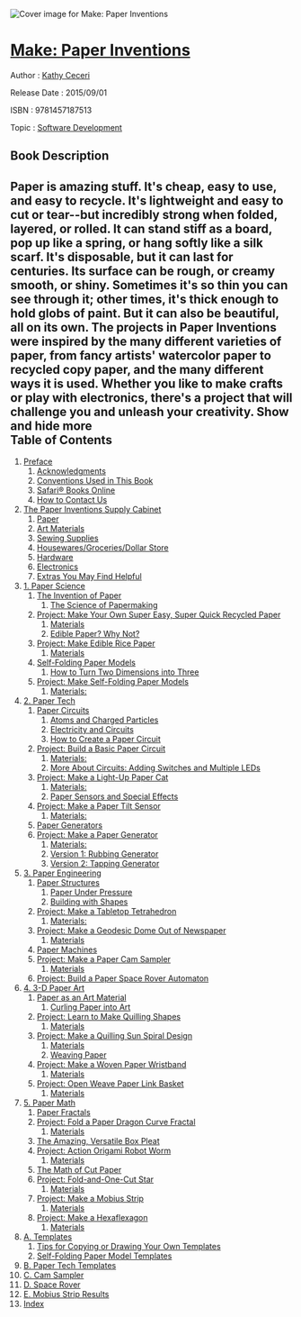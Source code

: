 ![Cover image for Make: Paper Inventions](https://imgdetail.ebookreading.net/cover/cover/20200215/EB9781457187513.jpg)

[Make: Paper Inventions](https://ebookreading.net/view/book/Make%3A+Paper+Inventions-EB9781457187513_1.html "Make: Paper Inventions")
====================================================================================================================

Author : [Kathy Ceceri](https://ebookreading.net/search/author/Kathy+Ceceri)

Release Date : 2015/09/01

ISBN : 9781457187513

Topic : [Software Development](https://ebookreading.net/search/category/software-development)

Book Description
-----------------

 Paper is amazing stuff. It's cheap, easy to use, and easy to recycle. It's lightweight and easy to cut or tear--but incredibly strong when folded, layered, or rolled. It can stand stiff as a board, pop up like a spring, or hang softly like a silk scarf. It's disposable, but it can last for centuries. Its surface can be rough, or creamy smooth, or shiny. Sometimes it's so thin you can see through it; other times, it's thick enough to hold globs of paint. But it can also be beautiful, all on its own.
The projects in Paper Inventions were inspired by the many different varieties of paper, from fancy artists' watercolor paper to recycled copy paper, and the many different ways it is used. Whether you like to make crafts or play with electronics, there's a project that will challenge you and unleash your creativity.
        Show and hide more                
Table of Contents
-----------------

1. [Preface](https://ebookreading.net/view/book/Make%3A+Paper+Inventions-EB9781457187513_4.html#idm14768)
    1. [Acknowledgments](https://ebookreading.net/view/book/Make%3A+Paper+Inventions-EB9781457187513_4.html#idm9232)
    1. [Conventions Used in This Book](https://ebookreading.net/view/book/Make%3A+Paper+Inventions-EB9781457187513_4.html#idm5024)
    1. [Safari® Books Online](https://ebookreading.net/view/book/Make%3A+Paper+Inventions-EB9781457187513_4.html#idm496560)
    1. [How to Contact Us](https://ebookreading.net/view/book/Make%3A+Paper+Inventions-EB9781457187513_4.html#idm81632)
1. [The Paper Inventions Supply Cabinet](https://ebookreading.net/view/book/Make%3A+Paper+Inventions-EB9781457187513_5.html#_paper_inventions_s)
    1. [Paper](https://ebookreading.net/view/book/Make%3A+Paper+Inventions-EB9781457187513_5.html#idm829328)
    1. [Art Materials](https://ebookreading.net/view/book/Make%3A+Paper+Inventions-EB9781457187513_5.html#idm523232)
    1. [Sewing Supplies](https://ebookreading.net/view/book/Make%3A+Paper+Inventions-EB9781457187513_5.html#idm817616)
    1. [Housewares/Groceries/Dollar Store](https://ebookreading.net/view/book/Make%3A+Paper+Inventions-EB9781457187513_5.html#idm813648)
    1. [Hardware](https://ebookreading.net/view/book/Make%3A+Paper+Inventions-EB9781457187513_5.html#idm513568)
    1. [Electronics](https://ebookreading.net/view/book/Make%3A+Paper+Inventions-EB9781457187513_5.html#idm509440)
    1. [Extras You May Find Helpful](https://ebookreading.net/view/book/Make%3A+Paper+Inventions-EB9781457187513_5.html#idm3321616)
1. [1. Paper Science](https://ebookreading.net/view/book/Make%3A+Paper+Inventions-EB9781457187513_6.html#paper_science)
    1. [The Invention of Paper](https://ebookreading.net/view/book/Make%3A+Paper+Inventions-EB9781457187513_6.html#idm3189152)
        1. [The Science of Papermaking](https://ebookreading.net/view/book/Make%3A+Paper+Inventions-EB9781457187513_6.html#idm3172016)
    1. [Project: Make Your Own Super Easy, Super Quick Recycled Paper](https://ebookreading.net/view/book/Make%3A+Paper+Inventions-EB9781457187513_6.html#idm3188896)
        1. [Materials](https://ebookreading.net/view/book/Make%3A+Paper+Inventions-EB9781457187513_6.html#idm194608)
        1. [Edible Paper? Why Not?](https://ebookreading.net/view/book/Make%3A+Paper+Inventions-EB9781457187513_6.html#idm163040)
    1. [Project: Make Edible Rice Paper](https://ebookreading.net/view/book/Make%3A+Paper+Inventions-EB9781457187513_6.html#idm155632)
        1. [Materials](https://ebookreading.net/view/book/Make%3A+Paper+Inventions-EB9781457187513_6.html#idm145008)
    1. [Self-Folding Paper Models](https://ebookreading.net/view/book/Make%3A+Paper+Inventions-EB9781457187513_6.html#idm1481312)
        1. [How to Turn Two Dimensions into Three](https://ebookreading.net/view/book/Make%3A+Paper+Inventions-EB9781457187513_6.html#idm1469280)
    1. [Project: Make Self-Folding Paper Models](https://ebookreading.net/view/book/Make%3A+Paper+Inventions-EB9781457187513_6.html#idm1468320)
        1. [Materials:](https://ebookreading.net/view/book/Make%3A+Paper+Inventions-EB9781457187513_6.html#idm1444016)
1. [2. Paper Tech](https://ebookreading.net/view/book/Make%3A+Paper+Inventions-EB9781457187513_7.html#paper_tech)
    1. [Paper Circuits](https://ebookreading.net/view/book/Make%3A+Paper+Inventions-EB9781457187513_7.html#idm1389184)
        1. [Atoms and Charged Particles](https://ebookreading.net/view/book/Make%3A+Paper+Inventions-EB9781457187513_7.html#idm1373120)
        1. [Electricity and Circuits](https://ebookreading.net/view/book/Make%3A+Paper+Inventions-EB9781457187513_7.html#electricity-and-cir)
        1. [How to Create a Paper Circuit](https://ebookreading.net/view/book/Make%3A+Paper+Inventions-EB9781457187513_7.html#idp462816)
    1. [Project: Build a Basic Paper Circuit](https://ebookreading.net/view/book/Make%3A+Paper+Inventions-EB9781457187513_7.html#idp489680)
        1. [Materials:](https://ebookreading.net/view/book/Make%3A+Paper+Inventions-EB9781457187513_7.html#idp506816)
        1. [More About Circuits: Adding Switches and Multiple LEDs](https://ebookreading.net/view/book/Make%3A+Paper+Inventions-EB9781457187513_7.html#idp515504)
    1. [Project: Make a Light-Up Paper Cat](https://ebookreading.net/view/book/Make%3A+Paper+Inventions-EB9781457187513_7.html#idp544896)
        1. [Materials:](https://ebookreading.net/view/book/Make%3A+Paper+Inventions-EB9781457187513_7.html#idp558912)
        1. [Paper Sensors and Special Effects](https://ebookreading.net/view/book/Make%3A+Paper+Inventions-EB9781457187513_7.html#idp569600)
    1. [Project: Make a Paper Tilt Sensor](https://ebookreading.net/view/book/Make%3A+Paper+Inventions-EB9781457187513_7.html#idp601968)
        1. [Materials:](https://ebookreading.net/view/book/Make%3A+Paper+Inventions-EB9781457187513_7.html#idp616368)
    1. [Paper Generators](https://ebookreading.net/view/book/Make%3A+Paper+Inventions-EB9781457187513_7.html#idp649328)
    1. [Project: Make a Paper Generator](https://ebookreading.net/view/book/Make%3A+Paper+Inventions-EB9781457187513_7.html#idp667056)
        1. [Materials:](https://ebookreading.net/view/book/Make%3A+Paper+Inventions-EB9781457187513_7.html#idp660624)
        1. [Version 1: Rubbing Generator](https://ebookreading.net/view/book/Make%3A+Paper+Inventions-EB9781457187513_7.html#idp678480)
        1. [Version 2: Tapping Generator](https://ebookreading.net/view/book/Make%3A+Paper+Inventions-EB9781457187513_7.html#idp689552)
1. [3. Paper Engineering](https://ebookreading.net/view/book/Make%3A+Paper+Inventions-EB9781457187513_8.html#paper_engineering)
    1. [Paper Structures](https://ebookreading.net/view/book/Make%3A+Paper+Inventions-EB9781457187513_8.html#idp751232)
        1. [Paper Under Pressure](https://ebookreading.net/view/book/Make%3A+Paper+Inventions-EB9781457187513_8.html#idp760640)
        1. [Building with Shapes](https://ebookreading.net/view/book/Make%3A+Paper+Inventions-EB9781457187513_8.html#idp781728)
    1. [Project: Make a Tabletop Tetrahedron](https://ebookreading.net/view/book/Make%3A+Paper+Inventions-EB9781457187513_8.html#idp792800)
        1. [Materials:](https://ebookreading.net/view/book/Make%3A+Paper+Inventions-EB9781457187513_8.html#idp810992)
    1. [Project: Make a Geodesic Dome Out of Newspaper](https://ebookreading.net/view/book/Make%3A+Paper+Inventions-EB9781457187513_8.html#idp845376)
        1. [Materials](https://ebookreading.net/view/book/Make%3A+Paper+Inventions-EB9781457187513_8.html#idp848784)
    1. [Paper Machines](https://ebookreading.net/view/book/Make%3A+Paper+Inventions-EB9781457187513_8.html#idp889888)
    1. [Project: Make a Paper Cam Sampler](https://ebookreading.net/view/book/Make%3A+Paper+Inventions-EB9781457187513_8.html#idp918208)
        1. [Materials](https://ebookreading.net/view/book/Make%3A+Paper+Inventions-EB9781457187513_8.html#idp931824)
    1. [Project: Build a Paper Space Rover Automaton](https://ebookreading.net/view/book/Make%3A+Paper+Inventions-EB9781457187513_8.html#idp932448)
1. [4. 3-D Paper Art](https://ebookreading.net/view/book/Make%3A+Paper+Inventions-EB9781457187513_9.html#ch04)
    1. [Paper as an Art Material](https://ebookreading.net/view/book/Make%3A+Paper+Inventions-EB9781457187513_9.html#idp1091264)
        1. [Curling Paper into Art](https://ebookreading.net/view/book/Make%3A+Paper+Inventions-EB9781457187513_9.html#idp1106384)
    1. [Project: Learn to Make Quilling Shapes](https://ebookreading.net/view/book/Make%3A+Paper+Inventions-EB9781457187513_9.html#idp1091520)
        1. [Materials](https://ebookreading.net/view/book/Make%3A+Paper+Inventions-EB9781457187513_9.html#idp1120064)
    1. [Project: Make a Quilling Sun Spiral Design](https://ebookreading.net/view/book/Make%3A+Paper+Inventions-EB9781457187513_9.html#idp1165744)
        1. [Materials](https://ebookreading.net/view/book/Make%3A+Paper+Inventions-EB9781457187513_9.html#idp1177936)
        1. [Weaving Paper](https://ebookreading.net/view/book/Make%3A+Paper+Inventions-EB9781457187513_9.html#idp1195488)
    1. [Project: Make a Woven Paper Wristband](https://ebookreading.net/view/book/Make%3A+Paper+Inventions-EB9781457187513_9.html#idp1166048)
        1. [Materials](https://ebookreading.net/view/book/Make%3A+Paper+Inventions-EB9781457187513_9.html#idp1216096)
    1. [Project: Open Weave Paper Link Basket](https://ebookreading.net/view/book/Make%3A+Paper+Inventions-EB9781457187513_9.html#idp1256512)
        1. [Materials](https://ebookreading.net/view/book/Make%3A+Paper+Inventions-EB9781457187513_9.html#idp1277040)
1. [5. Paper Math](https://ebookreading.net/view/book/Make%3A+Paper+Inventions-EB9781457187513_10.html#paper_math)
    1. [Paper Fractals](https://ebookreading.net/view/book/Make%3A+Paper+Inventions-EB9781457187513_10.html#idp1360048)
    1. [Project: Fold a Paper Dragon Curve Fractal](https://ebookreading.net/view/book/Make%3A+Paper+Inventions-EB9781457187513_10.html#idp1388336)
        1. [Materials](https://ebookreading.net/view/book/Make%3A+Paper+Inventions-EB9781457187513_10.html#idp1401600)
    1. [The Amazing, Versatile Box Pleat](https://ebookreading.net/view/book/Make%3A+Paper+Inventions-EB9781457187513_10.html#idp1422032)
    1. [Project: Action Origami Robot Worm](https://ebookreading.net/view/book/Make%3A+Paper+Inventions-EB9781457187513_10.html#idp1432384)
        1. [Materials](https://ebookreading.net/view/book/Make%3A+Paper+Inventions-EB9781457187513_10.html#idp1450528)
    1. [The Math of Cut Paper](https://ebookreading.net/view/book/Make%3A+Paper+Inventions-EB9781457187513_10.html#idp1517088)
    1. [Project: Fold-and-One-Cut Star](https://ebookreading.net/view/book/Make%3A+Paper+Inventions-EB9781457187513_10.html#idp1522960)
        1. [Materials](https://ebookreading.net/view/book/Make%3A+Paper+Inventions-EB9781457187513_10.html#idp1530464)
    1. [Project: Make a Mobius Strip](https://ebookreading.net/view/book/Make%3A+Paper+Inventions-EB9781457187513_10.html#idp1558896)
        1. [Materials](https://ebookreading.net/view/book/Make%3A+Paper+Inventions-EB9781457187513_10.html#idp1572864)
    1. [Project: Make a Hexaflexagon](https://ebookreading.net/view/book/Make%3A+Paper+Inventions-EB9781457187513_10.html#idp1603552)
        1. [Materials](https://ebookreading.net/view/book/Make%3A+Paper+Inventions-EB9781457187513_10.html#idp1616480)
1. [A. Templates](https://ebookreading.net/view/book/Make%3A+Paper+Inventions-EB9781457187513_11.html#appendix)
    1. [Tips for Copying or Drawing Your Own Templates](https://ebookreading.net/view/book/Make%3A+Paper+Inventions-EB9781457187513_11.html#idp1703472)
    1. [Self-Folding Paper Model Templates](https://ebookreading.net/view/book/Make%3A+Paper+Inventions-EB9781457187513_11.html#idp1711456)
1. [B. Paper Tech Templates](https://ebookreading.net/view/book/Make%3A+Paper+Inventions-EB9781457187513_12.html#paper_tech_template)
1. [C. Cam Sampler](https://ebookreading.net/view/book/Make%3A+Paper+Inventions-EB9781457187513_13.html#cam_templates)
1. [D. Space Rover](https://ebookreading.net/view/book/Make%3A+Paper+Inventions-EB9781457187513_14.html#template_rover)
1. [E. Mobius Strip Results](https://ebookreading.net/view/book/Make%3A+Paper+Inventions-EB9781457187513_15.html#appe)
1. [Index](https://ebookreading.net/view/book/Make%3A+Paper+Inventions-EB9781457187513_16.html#idp1761376)
